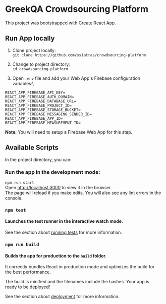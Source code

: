 # GreekQA Crowdsourcing Platform

This project was bootstrapped with [Create React App](https://github.com/facebook/create-react-app).

## Run App locally

1. Clone project locally:\
`git clone https://github.com/ssiatras/crowdsourcing-platform` 

2. Change to project directory:\
`cd crowdsourcing-platform`

3. Open  `.env` file and add your Web App's Firebase configuration variables:\
```
REACT_APP_FIREBASE_API_KEY=
REACT_APP_FIREBASE_AUTH_DOMAIN=
REACT_APP_FIREBASE_DATABASE_URL=
REACT_APP_FIREBASE_PROJECT_ID=
REACT_APP_FIREBASE_STORAGE_BUCKET=
REACT_APP_FIREBASE_MESSAGING_SENDER_ID=
REACT_APP_FIREBASE_APP_ID=
REACT_APP_FIREBASE_MEASUREMENT_ID=
```
**Note:** You will need to setup a Firebase Web App for this step.

###


## Available Scripts

In the project directory, you can:

### 

### Run the app in the development mode:
`npm run start`\
Open [http://localhost:3000](http://localhost:3000) to view it in the browser.\
The page will reload if you make edits.
You will also see any lint errors in the console.

### `npm test`

#### Launches the test runner in the interactive watch mode.
See the section about [running tests](https://facebook.github.io/create-react-app/docs/running-tests) for more information.

### `npm run build`

#### Builds the app for production to the `build` folder.
It correctly bundles React in production mode and optimizes the build for the best performance.

The build is minified and the filenames include the hashes.
Your app is ready to be deployed!

See the section about [deployment](https://facebook.github.io/create-react-app/docs/deployment) for more information.
